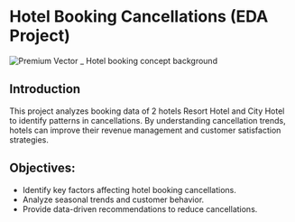 # Hotel Booking Cancellations (EDA Project)

![Premium Vector _ Hotel booking concept background](https://github.com/user-attachments/assets/ba883e42-0045-4ed2-8a13-a2dbb9d74e13)


## Introduction  
This project analyzes booking data of 2 hotels Resort Hotel and City Hotel to identify patterns in cancellations. By understanding cancellation trends, hotels can improve their revenue management and customer satisfaction strategies.  

## Objectives:
- Identify key factors affecting hotel booking cancellations.
- Analyze seasonal trends and customer behavior.
- Provide data-driven recommendations to reduce cancellations.
